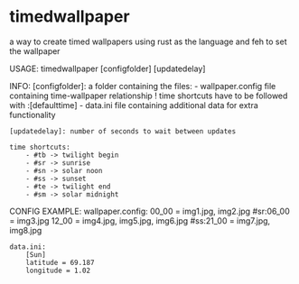 # timedwallpaper
a way to create timed wallpapers using rust as the language and feh to set the wallpaper

USAGE:
    timedwallpaper [configfolder] [updatedelay]

INFO:
    [configfolder]: a folder containing the files:
                    - wallpaper.config
                      file containing time-wallpaper relationship
                      ! time shortcuts have to be followed with :[defaulttime]
                    - data.ini
                      file containing additional data for extra functionality
    
    [updatedelay]: number of seconds to wait between updates
    
    time shortcuts:
        - #tb -> twilight begin
        - #sr -> sunrise
        - #sn -> solar noon
        - #ss -> sunset
        - #te -> twilight end
        - #sm -> solar midnight

CONFIG EXAMPLE:
    wallpaper.config:
        00_00 = img1.jpg, img2.jpg
        #sr:06_00 = img3.jpg
        12_00 = img4.jpg, img5.jpg, img6.jpg
        #ss:21_00 = img7.jpg, img8.jpg
    
    data.ini:
        [Sun]
        latitude = 69.187
        longitude = 1.02
